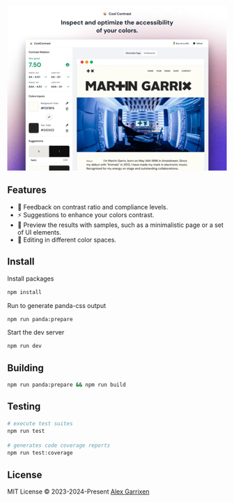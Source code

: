 ![inspect the perfect combination of your colors](./public/og-image.webp "inspect the perfect combination of your colors")

## Features

- 🔎 Feedback on contrast ratio and compliance levels.
- ⚡️ Suggestions to enhance your colors contrast.
- 👀 Preview the results with samples, such as a minimalistic page or a set of UI elements.
- 🎨 Editing in different color spaces.

## Install

Install packages

```bash
npm install
```

Run to generate panda-css output

```bash
npm run panda:prepare
```

Start the dev server

```bash
npm run dev
```

## Building

```bash
npm run panda:prepare && npm run build
```

## Testing

```bash
# execute test suites
npm run test

# generates code coverage reports 
npm run test:coverage
```

## License

MIT License © 2023-2024-Present [Alex Garrixen](https://github.com/AlexGarrixen)
